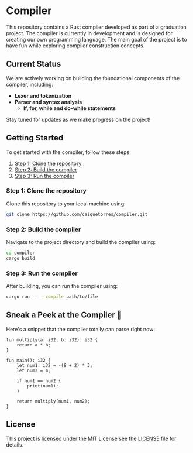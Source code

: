 # Compiler

This repository contains a Rust compiler developed as part of a graduation project. The compiler is currently in development and is designed for creating our own programming language. The main goal of the project is to have fun while exploring compiler construction concepts.

## Current Status

We are actively working on building the foundational components of the compiler, including:

-   **Lexer and tokenization**
-   **Parser and syntax analysis**
    -   **If, for, while and do-while statements**

Stay tuned for updates as we make progress on the project!

## Getting Started

To get started with the compiler, follow these steps:

1. [Step 1: Clone the repository](#step-1-clone-the-repository)
2. [Step 2: Build the compiler](#step-2-build-the-compiler)
3. [Step 3: Run the compiler](#step-3-run-the-compiler)

### Step 1: Clone the repository

Clone this repository to your local machine using:

```bash
git clone https://github.com/caiquetorres/compiler.git
```

### Step 2: Build the compiler

Navigate to the project directory and build the compiler using:

```bash
cd compiler
cargo build
```

### Step 3: Run the compiler

After building, you can run the compiler using:

```bash
cargo run -- --compile path/to/file
```

## Sneak a Peek at the Compiler 🚀

Here's a snippet that the compiler totally can parse right now:

```x
fun multiply(a: i32, b: i32): i32 {
    return a * b;
}

fun main(): i32 {
    let num1: i32 = -(8 + 2) * 3;
    let num2 = 4;

    if num1 == num2 {
        print(num1);
    }

    return multiply(num1, num2);
}
```

## License

This project is licensed under the MIT License see the [LICENSE](LICENSE) file for details.
